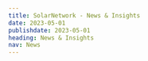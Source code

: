 ```yaml
---
title: SolarNetwork - News & Insights
date: 2023-05-01
publishdate: 2023-05-01
heading: News & Insights
nav: News
---
```

